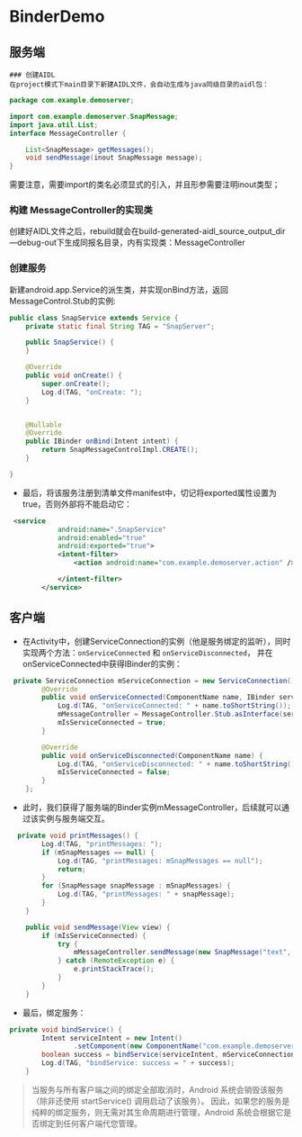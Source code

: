 # BinderDemo

## 服务端

    ### 创建AIDL
    在project模式下main目录下新建AIDL文件，会自动生成与java同级目录的aidl包：
  ```java
  package com.example.demoserver;

  import com.example.demoserver.SnapMessage;
  import java.util.List;
  interface MessageController {

      List<SnapMessage> getMessages();
      void sendMessage(inout SnapMessage message);
  }

  ```
  需要注意，需要import的类名必须显式的引入，并且形参需要注明inout类型；

  ### 构建 MessageController的实现类

  创建好AIDL文件之后，rebuild就会在build-generated-aidl_source_output_dir—debug-out下生成同报名目录，内有实现类：MessageController

  ### 创建服务

  新建android.app.Service的派生类，并实现onBind方法，返回MessageControl.Stub的实例:

  ```java
  public class SnapService extends Service {
      private static final String TAG = "SnapServer";

      public SnapService() {
      }

      @Override
      public void onCreate() {
          super.onCreate();
          Log.d(TAG, "onCreate: ");
      }


      @Nullable
      @Override
      public IBinder onBind(Intent intent) {
          return SnapMessageControlImpl.CREATE();
      }

  }
  ```

  - 最后，将该服务注册到清单文件manifest中，切记将exported属性设置为true，否则外部将不能启动它：

  ```xml
   <service
              android:name=".SnapService"
              android:enabled="true"
              android:exported="true">
              <intent-filter>
                  <action android:name="com.example.demoserver.action" />

              </intent-filter>
          </service>
  ```

  ## 客户端

  - 在Activity中，创建ServiceConnection的实例（他是服务绑定的监听），同时实现两个方法：`onServiceConnected` 和 `onServiceDisconnected`，
  并在onServiceConnected中获得IBinder的实例：

  ```java
   private ServiceConnection mServiceConnection = new ServiceConnection() {
          @Override
          public void onServiceConnected(ComponentName name, IBinder service) {
              Log.d(TAG, "onServiceConnected: " + name.toShortString());
              mMessageController = MessageController.Stub.asInterface(service);
              mIsServiceConnected = true;
          }

          @Override
          public void onServiceDisconnected(ComponentName name) {
              Log.d(TAG, "onServiceDisconnected: " + name.toShortString());
              mIsServiceConnected = false;
          }
      };
  ```
  - 此时，我们获得了服务端的Binder实例mMessageController，后续就可以通过该实例与服务端交互。

  ```java
    private void printMessages() {
          Log.d(TAG, "printMessages: ");
          if (mSnapMessages == null) {
              Log.d(TAG, "printMessages: mSnapMessages == null");
              return;
          }
          for (SnapMessage snapMessage : mSnapMessages) {
              Log.d(TAG, "printMessages: " + snapMessage);
          }
      }

      public void sendMessage(View view) {
          if (mIsServiceConnected) {
              try {
                  mMessageController.sendMessage(new SnapMessage("text", System.currentTimeMillis() + ""));
              } catch (RemoteException e) {
                  e.printStackTrace();
              }
          }
      }
  ```

  - 最后，绑定服务：

  ```java
  private void bindService() {
          Intent serviceIntent = new Intent()
                  .setComponent(new ComponentName("com.example.demoserver", "com.example.demoserver.SnapService"));
          boolean success = bindService(serviceIntent, mServiceConnection, Context.BIND_AUTO_CREATE);
          Log.d(TAG, "bindService: success = " + success);
      }
  ```
  > 当服务与所有客户端之间的绑定全部取消时，Android 系统会销毁该服务（除非还使用 startService() 调用启动了该服务）。
    因此，如果您的服务是纯粹的绑定服务，则无需对其生命周期进行管理，Android 系统会根据它是否绑定到任何客户端代您管理。